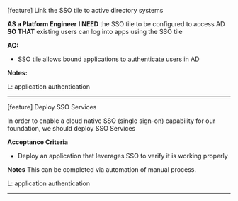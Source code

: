 [feature] Link the SSO tile to active directory systems

**AS a Platform Engineer**
**I NEED** the SSO tile to be configured to access AD
**SO THAT** existing users can log into apps using the SSO tile

**AC:**
 - SSO tile allows bound applications to authenticate users in AD 

**Notes:**

L: application authentication

---

[feature] Deploy SSO Services

In order to enable a cloud native SSO (single sign-on) capability for our foundation, 
we should deploy SSO Services

**Acceptance Criteria**
* Deploy an application that leverages SSO to verify it is working properly


**Notes**
This can be completed via automation of manual process.

L: application authentication

---

